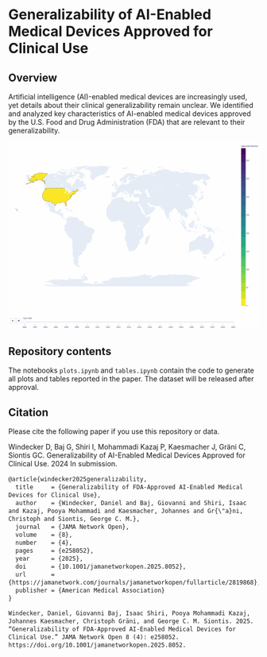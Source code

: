 # Generalizability of AI-Enabled Medical Devices Approved for Clinical Use

## Overview
Artificial intelligence (AI)-enabled medical devices are increasingly used, yet details about their clinical generalizability remain unclear.
We identified and analyzed key characteristics of AI-enabled medical devices approved by the U.S. Food and Drug Administration (FDA) that are relevant to their generalizability.

[//]: # (![alt Abstract]&#40;plots/Figure2_cropped.png&#41;)
![alt Abstract](plots/Figure2.gif)

## Repository contents
The notebooks `plots.ipynb` and `tables.ipynb` contain the code to generate all plots and tables reported in the paper.
The dataset will be released after approval.

[//]: # (`dataset_fda_devices.xlsx` is the cleaned dataset used for all the analysis.)


## Citation
Please cite the following paper if you use this repository or data.

Windecker D, Baj G, Shiri I, Mohammadi Kazaj P, Kaesmacher J, Gräni C, Siontis GC. Generalizability of AI-Enabled Medical Devices Approved for Clinical Use. 2024 In submission.

```
@article{windecker2025generalizability,
  title     = {Generalizability of FDA-Approved AI-Enabled Medical Devices for Clinical Use},
  author    = {Windecker, Daniel and Baj, Giovanni and Shiri, Isaac and Kazaj, Pooya Mohammadi and Kaesmacher, Johannes and Gr{\"a}ni, Christoph and Siontis, George C. M.},
  journal   = {JAMA Network Open},
  volume    = {8},
  number    = {4},
  pages     = {e258052},
  year      = {2025},
  doi       = {10.1001/jamanetworkopen.2025.8052},
  url       = {https://jamanetwork.com/journals/jamanetworkopen/fullarticle/2819868},
  publisher = {American Medical Association}
}
```
```
Windecker, Daniel, Giovanni Baj, Isaac Shiri, Pooya Mohammadi Kazaj, Johannes Kaesmacher, Christoph Gräni, and George C. M. Siontis. 2025. “Generalizability of FDA-Approved AI-Enabled Medical Devices for Clinical Use.” JAMA Network Open 8 (4): e258052. https://doi.org/10.1001/jamanetworkopen.2025.8052.
```

